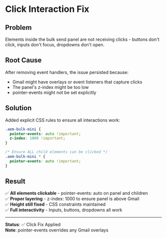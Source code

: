 # Click Interaction Fix

## Problem
Elements inside the bulk send panel are not receiving clicks - buttons don't click, inputs don't focus, dropdowns don't open.

## Root Cause
After removing event handlers, the issue persisted because:
- Gmail might have overlays or event listeners that capture clicks
- The panel's z-index might be too low
- pointer-events might not be set explicitly

## Solution
Added explicit CSS rules to ensure all interactions work:

```css
.aem-bulk-mini {
  pointer-events: auto !important;
  z-index: 1000 !important;
}

/* Ensure ALL child elements can be clicked */
.aem-bulk-mini * {
  pointer-events: auto !important;
}
```

## Result

✅ **All elements clickable** - pointer-events: auto on panel and children  
✅ **Proper layering** - z-index: 1000 to ensure panel is above Gmail  
✅ **Height still fixed** - CSS constraints maintained  
✅ **Full interactivity** - Inputs, buttons, dropdowns all work  

---

**Status**: ✅ Click Fix Applied  
**Note**: pointer-events overrides any Gmail overlays

